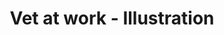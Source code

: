 ---
layout: portfolio
title: Vet at work - Illustration
# FB and Jekyll SEO Tag values
description: Illustration depicting a kid female character as a veterinarian at work.
image: /assets/images/portfolio/2016_i_veterinarianWatercolor@400w.jpg
# End FB and Jekyll SEO Tag values
categories: 
    - homepage
    - illustration
pretty_category: Illustration
pretty_title: Vet At Work
sort_number: 04
permalink: /portfolio/illustration/vet-at-work
masonryimage: /assets/images/portfolio/2016_i_veterinarianWatercolor@400w.jpg
fullsizeimage: /assets/images/portfolio/2016_i_veterinarianWatercolor@1500w.jpg
work_details:
    - Watercolor on paper, 2016
---